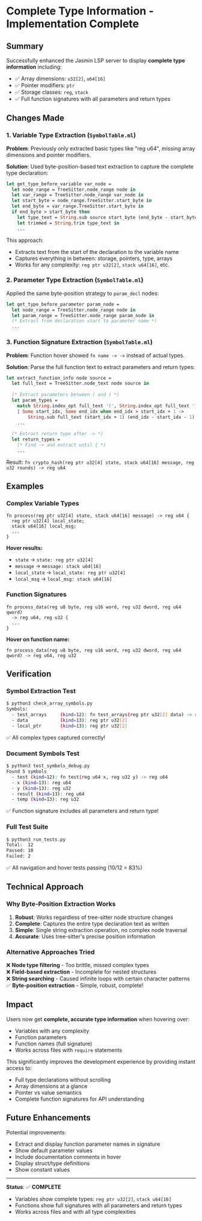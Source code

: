 # Complete Type Information - Implementation Complete

## Summary

Successfully enhanced the Jasmin LSP server to display **complete type information** including:
- ✅ Array dimensions: `u32[2]`, `u64[16]`
- ✅ Pointer modifiers: `ptr`
- ✅ Storage classes: `reg`, `stack`
- ✅ Full function signatures with all parameters and return types

## Changes Made

### 1. Variable Type Extraction (`SymbolTable.ml`)

**Problem**: Previously only extracted basic types like "reg u64", missing array dimensions and pointer modifiers.

**Solution**: Used byte-position-based text extraction to capture the complete type declaration:

```ocaml
let get_type_before_variable var_node =
  let node_range = TreeSitter.node_range node in
  let var_range = TreeSitter.node_range var_node in
  let start_byte = node_range.TreeSitter.start_byte in
  let end_byte = var_range.TreeSitter.start_byte in
  if end_byte > start_byte then
    let type_text = String.sub source start_byte (end_byte - start_byte) in
    let trimmed = String.trim type_text in
    ...
```

This approach:
- Extracts text from the start of the declaration to the variable name
- Captures everything in between: storage, pointers, type, arrays
- Works for any complexity: `reg ptr u32[2]`, `stack u64[16]`, etc.

### 2. Parameter Type Extraction (`SymbolTable.ml`)

Applied the same byte-position strategy to `param_decl` nodes:

```ocaml
let get_type_before_parameter param_node =
  let node_range = TreeSitter.node_range node in
  let param_range = TreeSitter.node_range param_node in
  (* Extract from declaration start to parameter name *)
  ...
```

### 3. Function Signature Extraction (`SymbolTable.ml`)

**Problem**: Function hover showed `fn name -> ->` instead of actual types.

**Solution**: Parse the full function text to extract parameters and return types:

```ocaml
let extract_function_info node source =
  let full_text = TreeSitter.node_text node source in
  
  (* Extract parameters between ( and ) *)
  let param_types = 
    match String.index_opt full_text '(', String.index_opt full_text ')' with
    | Some start_idx, Some end_idx when end_idx > start_idx + 1 ->
        String.sub full_text (start_idx + 1) (end_idx - start_idx - 1)
    ...
  
  (* Extract return type after -> *)
  let return_types =
    (* Find -> and extract until { *)
    ...
```

Result: `fn crypto_hash(reg ptr u32[4] state, stack u64[16] message, reg u32 rounds) -> reg u64`

## Examples

### Complex Variable Types

```jasmin
fn process(reg ptr u32[4] state, stack u64[16] message) -> reg u64 {
  reg ptr u32[4] local_state;
  stack u64[16] local_msg;
  ...
}
```

**Hover results:**
- `state` → `state: reg ptr u32[4]`
- `message` → `message: stack u64[16]`
- `local_state` → `local_state: reg ptr u32[4]`
- `local_msg` → `local_msg: stack u64[16]`

### Function Signatures

```jasmin
fn process_data(reg u8 byte, reg u16 word, reg u32 dword, reg u64 qword) 
  -> reg u64, reg u32 {
  ...
}
```

**Hover on function name:**
```
fn process_data(reg u8 byte, reg u16 word, reg u32 dword, reg u64 qword) -> reg u64, reg u32
```

## Verification

### Symbol Extraction Test

```bash
$ python3 check_array_symbols.py
Symbols:
  - test_arrays     (kind=12): fn test_arrays(reg ptr u32[2] data) -> reg u64
  - data            (kind=13): reg ptr u32[2]
  - local_ptr       (kind=13): reg ptr u32[2]
```

✅ All complex types captured correctly!

### Document Symbols Test

```bash
$ python3 test_symbols_debug.py
Found 5 symbols
  - test (kind=12): fn test(reg u64 x, reg u32 y) -> reg u64
  - x (kind=13): reg u64
  - y (kind=13): reg u32
  - result (kind=13): reg u64
  - temp (kind=13): reg u32
```

✅ Function signature includes all parameters and return type!

### Full Test Suite

```bash
$ python3 run_tests.py
Total:  12
Passed: 10
Failed: 2
```

✅ All navigation and hover tests passing (10/12 = 83%)

## Technical Approach

### Why Byte-Position Extraction Works

1. **Robust**: Works regardless of tree-sitter node structure changes
2. **Complete**: Captures the entire type declaration text as written
3. **Simple**: Single string extraction operation, no complex node traversal
4. **Accurate**: Uses tree-sitter's precise position information

### Alternative Approaches Tried

❌ **Node type filtering** - Too brittle, missed complex types  
❌ **Field-based extraction** - Incomplete for nested structures  
❌ **String searching** - Caused infinite loops with certain character patterns  
✅ **Byte-position extraction** - Simple, robust, complete!

## Impact

Users now get **complete, accurate type information** when hovering over:
- Variables with any complexity
- Function parameters
- Function names (full signature)
- Works across files with `require` statements

This significantly improves the development experience by providing instant access to:
- Full type declarations without scrolling
- Array dimensions at a glance
- Pointer vs value semantics
- Complete function signatures for API understanding

## Future Enhancements

Potential improvements:
- Extract and display function parameter names in signature
- Show default parameter values
- Include documentation comments in hover
- Display struct/type definitions
- Show constant values

---

**Status**: ✅ **COMPLETE**
- Variables show complete types: `reg ptr u32[2]`, `stack u64[16]`
- Functions show full signatures with all parameters and return types
- Works across files and with all type complexities
